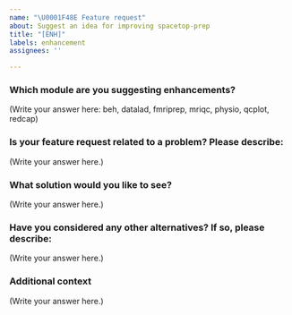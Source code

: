 ```yaml
---
name: "\U0001F48E Feature request"
about: Suggest an idea for improving spacetop-prep
title: "[ENH]"
labels: enhancement
assignees: ''

---
```


### Which module are you suggesting enhancements?
<!--
beh, datalad, fmriprep, mriqc, physio, qcplot, redcap
-->
(Write your answer here: beh, datalad, fmriprep, mriqc, physio, qcplot, redcap)

### Is your feature request related to a problem? Please describe:
<!--
A clear and concise description of what the problem is. Ex. I'm always frustrated when [...]
-->
(Write your answer here.)

### What solution would you like to see?
<!--
A clear and concise description of what you want to happen.
-->
(Write your answer here.)

### Have you considered any other alternatives? If so, please describe:
<!--
Have you considered any alternative solutions or features? If so, what were they?
-->
(Write your answer here.)

### Additional context
<!--
Add any other context or screenshots about the feature request here.
-->
(Write your answer here.)
